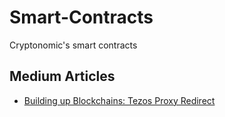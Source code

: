# Smart-Contracts
Cryptonomic's smart contracts

## Medium Articles
- [Building up Blockchains: Tezos Proxy Redirect](https://medium.com/the-cryptonomic-aperiodical/building-up-blockchains-tezos-proxy-contract-616b55dfdca8)